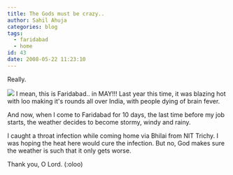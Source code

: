 ```yaml
---
title: The Gods must be crazy..
author: Sahil Ahuja
categories: blog
tags:
  - faridabad
  - home
id: 43
date: 2008-05-22 11:23:10
---
```


Really.

![](http://sahilahuja.files.wordpress.com/2008/05/dsc09262.jpg)
I mean, this is Faridabad.. in MAY!!! Last year this time, it was blazing hot with loo making it's rounds all over India, with people dying of brain fever.

And now, when I come to Faridabad for 10 days, the last time before my job starts, the weather decides to become stormy, windy and rainy.

I caught a throat infection while coming home via Bhilai from NIT Trichy. I was hoping the heat here would cure the infection. But no, God makes sure the weather is such that it only gets worse.

Thank you, O Lord. (:oloo)